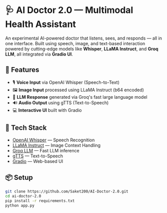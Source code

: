 # 🩺 AI Doctor 2.0 — Multimodal Health Assistant

An experimental AI-powered doctor that listens, sees, and responds — all in one interface. Built using speech, image, and text-based interaction powered by cutting-edge models like **Whisper**, **LLaMA Instruct**, and **Groq LLM**, all integrated via **Gradio UI**.

## 🚀 Features

- 🎙️ **Voice Input** via OpenAI Whisper (Speech-to-Text)
- 🖼️ **Image Input** processed using LLaMA Instruct (b64 encoded)
- 🧠 **LLM Response** generated via Groq's fast large language model
- 🔊 **Audio Output** using gTTS (Text-to-Speech)
- 💻 **Interactive UI** built with Gradio

## 🧩 Tech Stack

- [OpenAI Whisper](https://openai.com/research/whisper) — Speech Recognition  
- [LLaMA Instruct](https://ai.meta.com/llama/) — Image Context Handling  
- [Groq LLM](https://groq.com/) — Fast LLM inference  
- [gTTS](https://pypi.org/project/gTTS/) — Text-to-Speech  
- [Gradio](https://gradio.app/) — Web-based UI

## 📦 Setup

```bash
git clone https://github.com/Saket200/AI-Doctor-2.0.git
cd ai-doctor-2.0
pip install -r requirements.txt
python app.py
